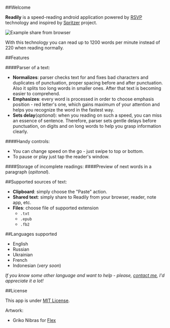 ##Welcome

**Readily** is a speed-reading android application powered by [RSVP] technology and inspired by [Spritzer] project.

![Example share from browser](http://i62.tinypic.com/2hqqauu.gif)

With this technology you can read up to 1200 words per minute instead of 220 when reading normally.

##Features

####Parser of a text:
  * **Normalizes**: parser checks text for and fixes bad characters and duplicates of punctuation, proper spacing before and after punctuation. Also it splits too long words in smaller ones. After that text is becoming easier to comprehend.
  * **Emphasizes**: every word is processed in order to choose emphasis position - red letter's one, which gains maximum of your attention and helps you recognize the word in the fastest way.
  * **Sets delay**(*optional*): when you reading on such a speed, you can miss an essence of sentence. Therefore, parser sets gentle delays before punctuation, on digits and on long words to help you grasp information clearly.

####Handy controls:
  * You can change speed on the go - just swipe to top or bottom.
  * To pause or play just tap the reader's window.

####Storage of incomplete readings:
####Preview of next words in a paragraph (*opitonal*).

##Supported sources of text:

* **Clipboard**: simply choose the "Paste" action.
* **Shared text**: simply share to Readily from your browser, reader, note app, etc.
* **Files**: choose file of supported extension
  * `.txt`
  * `.epub`
  * `.fb2`

##Languages supported

* English
* Russian
* Ukrainian
* French
* Indonesian (*very soon*)

*If you know some other language and want to help - please, [contact me], I'd appreciate it a lot!*

##License

This app is under [MIT License].

Artwork:

* Griko Nibras for [Flex](http://grikomsn.deviantart.com/art/Flex-361665214)

[RSVP]:http://en.wikipedia.org/wiki/Rapid_Serial_Visual_Presentation "Rapid Serial Visual Representation"
[Spritzer]:http://www.spritzinc.com
[contact me]:mailto:syniuhin@gmail.com
[MIT License]:https://raw.githubusercontent.com/infm/Readily/master/LICENSE.txt
